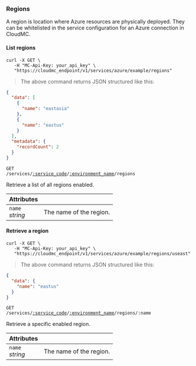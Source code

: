 ### Regions

A region is location where Azure resources are physically deployed. They can be whitelisted in the service configuration for an Azure connection in CloudMC.

#### List regions

```shell
curl -X GET \
   -H "MC-Api-Key: your_api_key" \
   "https://cloudmc_endpoint/v1/services/azure/example/regions"
```
> The above command returns JSON structured like this:

```json
{
  "data": [
    {
      "name": "eastasia"
    },
    {
      "name": "eastus"
    }
  ],
  "metadata": {
    "recordCount": 2
  }
}
```

<code>GET /services/<a href="#administration-service-connections">:service_code</a>/<a href="#administration-environments">:environment_name</a>/regions</code>

Retrieve a list of all regions enabled. 

Attributes | &nbsp;
---------- | -----
`name`<br/>*string* | The name of the region.

#### Retrieve a region

```shell
curl -X GET \
   -H "MC-Api-Key: your_api_key" \
   "https://cloudmc_endpoint/v1/services/azure/example/regions/useast"
```
> The above command returns JSON structured like this:

```json
{
  "data": {
    "name": "eastus"
  }
}
```

<code>GET /services/<a href="#administration-service-connections">:service_code</a>/<a href="#administration-environments">:environment_name</a>/regions/:name</code>

Retrieve a specific enabled region.

Attributes | &nbsp;
---------- | -----
`name`<br/>*string* | The name of the region.